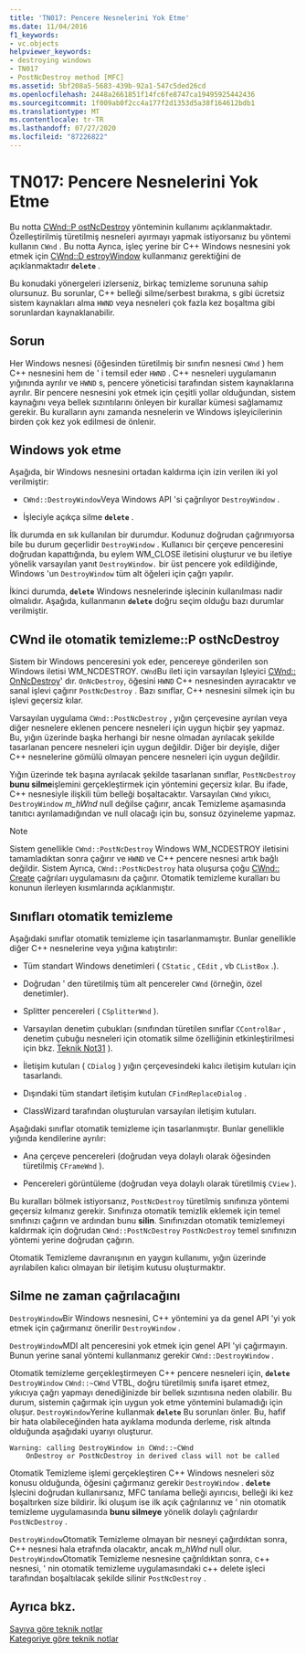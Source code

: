 ```yaml
---
title: 'TN017: Pencere Nesnelerini Yok Etme'
ms.date: 11/04/2016
f1_keywords:
- vc.objects
helpviewer_keywords:
- destroying windows
- TN017
- PostNcDestroy method [MFC]
ms.assetid: 5bf208a5-5683-439b-92a1-547c5ded26cd
ms.openlocfilehash: 2448a2661851f14fc6fe8747ca19495925442436
ms.sourcegitcommit: 1f009ab0f2cc4a177f2d1353d5a38f164612bdb1
ms.translationtype: MT
ms.contentlocale: tr-TR
ms.lasthandoff: 07/27/2020
ms.locfileid: "87226822"
---
```

# <a name="tn017-destroying-window-objects"></a>TN017: Pencere Nesnelerini Yok Etme

Bu notta [CWnd::P ostNcDestroy](../mfc/reference/cwnd-class.md#postncdestroy) yönteminin kullanımı açıklanmaktadır. Özelleştirilmiş türetilmiş nesneleri ayırmayı yapmak istiyorsanız bu yöntemi kullanın `CWnd` . Bu notta Ayrıca, işleç yerine bir C++ Windows nesnesini yok etmek için [CWnd::D estroyWindow](../mfc/reference/cwnd-class.md#destroywindow) kullanmanız gerektiğini de açıklanmaktadır **`delete`** .

Bu konudaki yönergeleri izlerseniz, birkaç temizleme sorununa sahip olursunuz. Bu sorunlar, C++ belleği silme/serbest bırakma, s gibi ücretsiz sistem kaynakları alma `HWND` veya nesneleri çok fazla kez boşaltma gibi sorunlardan kaynaklanabilir.

## <a name="the-problem"></a>Sorun

Her Windows nesnesi (öğesinden türetilmiş bir sınıfın nesnesi `CWnd` ) hem C++ nesnesini hem de ' i temsil eder `HWND` . C++ nesneleri uygulamanın yığınında ayrılır ve `HWND` s, pencere yöneticisi tarafından sistem kaynaklarına ayrılır. Bir pencere nesnesini yok etmek için çeşitli yollar olduğundan, sistem kaynağını veya bellek sızıntılarını önleyen bir kurallar kümesi sağlamamız gerekir. Bu kuralların aynı zamanda nesnelerin ve Windows işleyicilerinin birden çok kez yok edilmesi de önlenir.

## <a name="destroying-windows"></a>Windows yok etme

Aşağıda, bir Windows nesnesini ortadan kaldırma için izin verilen iki yol verilmiştir:

- `CWnd::DestroyWindow`Veya Windows API 'si çağrılıyor `DestroyWindow` .

- İşleciyle açıkça silme **`delete`** .

İlk durumda en sık kullanılan bir durumdur. Kodunuz doğrudan çağrımıyorsa bile bu durum geçerlidir `DestroyWindow` . Kullanıcı bir çerçeve penceresini doğrudan kapattığında, bu eylem WM_CLOSE iletisini oluşturur ve bu iletiye yönelik varsayılan yanıt `DestroyWindow.` bir üst pencere yok edildiğinde, Windows 'un `DestroyWindow` tüm alt öğeleri için çağrı yapılır.

İkinci durumda, **`delete`** Windows nesnelerinde işlecinin kullanılması nadir olmalıdır. Aşağıda, kullanmanın **`delete`** doğru seçim olduğu bazı durumlar verilmiştir.

## <a name="auto-cleanup-with-cwndpostncdestroy"></a>CWnd ile otomatik temizleme::P ostNcDestroy

Sistem bir Windows penceresini yok eder, pencereye gönderilen son Windows iletisi WM_NCDESTROY. `CWnd`Bu ileti için varsayılan Işleyici [CWnd:: OnNcDestroy](../mfc/reference/cwnd-class.md#onncdestroy)' dır. `OnNcDestroy`, öğesini `HWND` C++ nesnesinden ayıracaktır ve sanal işlevi çağırır `PostNcDestroy` . Bazı sınıflar, C++ nesnesini silmek için bu işlevi geçersiz kılar.

Varsayılan uygulama `CWnd::PostNcDestroy` , yığın çerçevesine ayrılan veya diğer nesnelere eklenen pencere nesneleri için uygun hiçbir şey yapmaz. Bu, yığın üzerinde başka herhangi bir nesne olmadan ayrılacak şekilde tasarlanan pencere nesneleri için uygun değildir. Diğer bir deyişle, diğer C++ nesnelerine gömülü olmayan pencere nesneleri için uygun değildir.

Yığın üzerinde tek başına ayrılacak şekilde tasarlanan sınıflar, `PostNcDestroy` **bunu silme**işlemini gerçekleştirmek için yöntemini geçersiz kılar. Bu ifade, C++ nesnesiyle ilişkili tüm belleği boşaltacaktır. Varsayılan `CWnd` yıkıcı, `DestroyWindow` *m_hWnd* null değilse çağırır, ancak Temizleme aşamasında tanıtıcı ayrılamadığından ve null olacağı için bu, sonsuz özyineleme yapmaz.

> [!NOTE]
> Sistem genellikle `CWnd::PostNcDestroy` Windows WM_NCDESTROY iletisini tamamladıktan sonra çağırır ve `HWND` ve C++ pencere nesnesi artık bağlı değildir. Sistem Ayrıca, `CWnd::PostNcDestroy` hata oluşursa çoğu [CWnd:: Create](../mfc/reference/cwnd-class.md#create) çağrıları uygulamasını da çağırır. Otomatik temizleme kuralları bu konunun ilerleyen kısımlarında açıklanmıştır.

## <a name="auto-cleanup-classes"></a>Sınıfları otomatik temizleme

Aşağıdaki sınıflar otomatik temizleme için tasarlanmamıştır. Bunlar genellikle diğer C++ nesnelerine veya yığına katıştırılır:

- Tüm standart Windows denetimleri ( `CStatic` , `CEdit` , vb `CListBox` .).

- Doğrudan ' den türetilmiş tüm alt pencereler `CWnd` (örneğin, özel denetimler).

- Splitter pencereleri ( `CSplitterWnd` ).

- Varsayılan denetim çubukları (sınıfından türetilen sınıflar `CControlBar` , denetim çubuğu nesneleri için otomatik silme özelliğinin etkinleştirilmesi için bkz. [Teknik Not31](../mfc/tn031-control-bars.md) ).

- İletişim kutuları ( `CDialog` ) yığın çerçevesindeki kalıcı iletişim kutuları için tasarlandı.

- Dışındaki tüm standart iletişim kutuları `CFindReplaceDialog` .

- ClassWizard tarafından oluşturulan varsayılan iletişim kutuları.

Aşağıdaki sınıflar otomatik temizleme için tasarlanmıştır. Bunlar genellikle yığında kendilerine ayrılır:

- Ana çerçeve pencereleri (doğrudan veya dolaylı olarak öğesinden türetilmiş `CFrameWnd` ).

- Pencereleri görüntüleme (doğrudan veya dolaylı olarak türetilmiş `CView` ).

Bu kuralları bölmek istiyorsanız, `PostNcDestroy` türetilmiş sınıfınıza yöntemi geçersiz kılmanız gerekir. Sınıfınıza otomatik temizlik eklemek için temel sınıfınızı çağırın ve ardından bunu **silin**. Sınıfınızdan otomatik temizlemeyi kaldırmak için doğrudan `CWnd::PostNcDestroy` `PostNcDestroy` temel sınıfınızın yöntemi yerine doğrudan çağırın.

Otomatik Temizleme davranışının en yaygın kullanımı, yığın üzerinde ayrılabilen kalıcı olmayan bir iletişim kutusu oluşturmaktır.

## <a name="when-to-call-delete"></a>Silme ne zaman çağrılacağını

`DestroyWindow`Bir Windows nesnesini, C++ yöntemini ya da genel API 'yi yok etmek için çağırmanız önerilir `DestroyWindow` .

`DestroyWindow`MDI alt penceresini yok etmek için genel API 'yi çağırmayın. Bunun yerine sanal yöntemi kullanmanız gerekir `CWnd::DestroyWindow` .

Otomatik temizleme gerçekleştirmeyen C++ pencere nesneleri için, **`delete`** `DestroyWindow` `CWnd::~CWnd` VTBL, doğru türetilmiş sınıfa işaret etmez, yıkıcıya çağrı yapmayı denediğinizde bir bellek sızıntısına neden olabilir. Bu durum, sistemin çağırmak için uygun yok etme yöntemini bulamadığı için oluşur. `DestroyWindow`Yerine kullanmak **`delete`** Bu sorunları önler. Bu, hafif bir hata olabileceğinden hata ayıklama modunda derleme, risk altında olduğunda aşağıdaki uyarıyı oluşturur.

```
Warning: calling DestroyWindow in CWnd::~CWnd
    OnDestroy or PostNcDestroy in derived class will not be called
```

Otomatik Temizleme işlemi gerçekleştiren C++ Windows nesneleri söz konusu olduğunda, öğesini çağırmanız gerekir `DestroyWindow` . **`delete`** İşlecini doğrudan kullanırsanız, MFC tanılama belleği ayırıcısı, belleği iki kez boşaltırken size bildirir. İki oluşum ise ilk açık çağrılarınız ve ' nin otomatik temizleme uygulamasında **bunu silmeye** yönelik dolaylı çağrılardır `PostNcDestroy` .

`DestroyWindow`Otomatik Temizleme olmayan bir nesneyi çağırdıktan sonra, C++ nesnesi hala etrafında olacaktır, ancak *m_hWnd* null olur. `DestroyWindow`Otomatik Temizleme nesnesine çağrıldıktan sonra, c++ nesnesi, ' nin otomatik temizleme uygulamasındaki c++ delete işleci tarafından boşaltılacak şekilde silinir `PostNcDestroy` .

## <a name="see-also"></a>Ayrıca bkz.

[Sayıya göre teknik notlar](../mfc/technical-notes-by-number.md)<br/>
[Kategoriye göre teknik notlar](../mfc/technical-notes-by-category.md)
